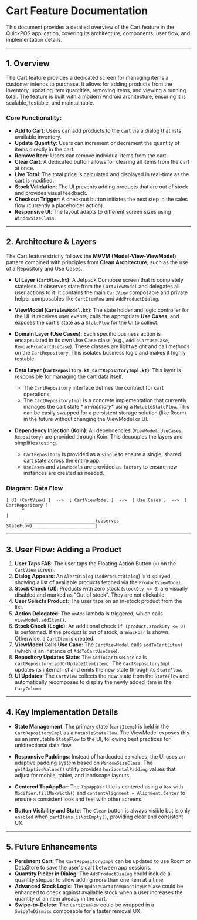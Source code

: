 # Cart Feature Documentation

This document provides a detailed overview of the Cart feature in the QuickPOS application, covering
its architecture, components, user flow, and implementation details.

---

## 1. Overview

The Cart feature provides a dedicated screen for managing items a customer intends to purchase. It
allows for adding products from the inventory, updating item quantities, removing items, and viewing
a running total. The feature is built with a modern Android architecture, ensuring it is scalable,
testable, and maintainable.

### Core Functionality:

- **Add to Cart**: Users can add products to the cart via a dialog that lists available inventory.
- **Update Quantity**: Users can increment or decrement the quantity of items directly in the cart.
- **Remove Item**: Users can remove individual items from the cart.
- **Clear Cart**: A dedicated button allows for clearing all items from the cart at once.
- **Live Total**: The total price is calculated and displayed in real-time as the cart is modified.
- **Stock Validation**: The UI prevents adding products that are out of stock and provides visual
  feedback.
- **Checkout Trigger**: A checkout button initiates the next step in the sales flow (currently a
  placeholder action).
- **Responsive UI**: The layout adapts to different screen sizes using `WindowSizeClass`.

---

## 2. Architecture & Layers

The Cart feature strictly follows the **MVVM (Model-View-ViewModel)** pattern combined with
principles from **Clean Architecture**, such as the use of a Repository and Use Cases.

- **UI Layer (`CartView.kt`)**: A Jetpack Compose screen that is completely stateless. It observes
  state from the `CartViewModel` and delegates all user actions to it. It contains the main
  `CartView` composable and private helper composables like `CartItemRow` and `AddProductDialog`.

- **ViewModel (`CartViewModel.kt`)**: The state holder and logic controller for the UI. It receives
  user events, calls the appropriate **Use Cases**, and exposes the cart's state as a `StateFlow`
  for the UI to collect.

- **Domain Layer (Use Cases)**: Each specific business action is encapsulated in its own Use Case
  class (e.g., `AddToCartUseCase`, `RemoveFromCartUseCase`). These classes are lightweight and call
  methods on the `CartRepository`. This isolates business logic and makes it highly testable.

- **Data Layer (`CartRepository.kt`, `CartRepositoryImpl.kt`)**: This layer is responsible for
  managing the cart data itself.
    - The `CartRepository` interface defines the contract for cart operations.
    - The `CartRepositoryImpl` is a concrete implementation that currently manages the cart state *
      *in-memory** using a `MutableStateFlow`. This can be easily swapped for a persistent storage
      solution (like Room) in the future without changing the ViewModel or UI.

- **Dependency Injection (Koin)**: All dependencies (`ViewModel`, `UseCases`, `Repository`) are
  provided through Koin. This decouples the layers and simplifies testing.
    - `CartRepository` is provided as a `single` to ensure a single, shared cart state across the
      entire app.
    - `UseCases` and `ViewModels` are provided as `factory` to ensure new instances are created as
      needed.

### Diagram: Data Flow

```
[ UI (CartView) ]  -->  [ CartViewModel ]  -->  [ Use Cases ]  -->  [ CartRepository ]
      ^                                                                      |
      |___________________________(observes StateFlow)________________________|

```

---

## 3. User Flow: Adding a Product

1. **User Taps FAB**: The user taps the Floating Action Button (`+`) on the `CartView` screen.
2. **Dialog Appears**: An `AlertDialog` (`AddProductDialog`) is displayed, showing a list of
   available products fetched via the `ProductViewModel`.
3. **Stock Check (UI)**: Products with zero stock (`stockQty <= 0`) are visually disabled and marked
   as "Out of stock". They are not clickable.
4. **User Selects Product**: The user taps on an in-stock product from the list.
5. **Action Delegated**: The `onAdd` lambda is triggered, which calls `viewModel.addItem()`.
6. **Stock Check (Logic)**: An additional check `if (product.stockQty <= 0)` is performed. If the
   product is out of stock, a `Snackbar` is shown. Otherwise, a `CartItem` is created.
7. **ViewModel Calls Use Case**: The `CartViewModel` calls `addToCart(item)` (which is an instance
   of `AddToCartUseCase`).
8. **Repository Updates State**: The `AddToCartUseCase` calls
   `cartRepository.addOrUpdateItem(item)`. The `CartRepositoryImpl` updates its internal list and
   emits the new state through its `StateFlow`.
9. **UI Updates**: The `CartView` collects the new state from the `StateFlow` and automatically
   recomposes to display the newly added item in the `LazyColumn`.

---

## 4. Key Implementation Details

- **State Management**: The primary state (`cartItems`) is held in the `CartRepositoryImpl` as a
  `MutableStateFlow`. The ViewModel exposes this as an immutable `StateFlow` to the UI, following
  best practices for unidirectional data flow.

- **Responsive Paddings**: Instead of hardcoded `dp` values, the UI uses an adaptive padding system
  based on `WindowSizeClass`. The `getAdaptiveValues()` utility provides `horizontalPadding` values
  that adjust for mobile, tablet, and landscape layouts.

- **Centered TopAppBar**: The `TopAppBar` title is centered using a `Box` with
  `Modifier.fillMaxWidth()` and `contentAlignment = Alignment.Center` to ensure a consistent look
  and feel with other screens.

- **Button Visibility and State**: The `Clear` button is always visible but is only `enabled` when
  `cartItems.isNotEmpty()`, providing clear and consistent UX.

---

## 5. Future Enhancements

- **Persistent Cart**: The `CartRepositoryImpl` can be updated to use Room or DataStore to save the
  user's cart between app sessions.
- **Quantity Picker in Dialog**: The `AddProductDialog` could include a quantity stepper to allow
  adding more than one item at a time.
- **Advanced Stock Logic**: The `UpdateCartItemQuantityUseCase` could be enhanced to check against
  available stock when a user increases the quantity of an item already in the cart.
- **Swipe-to-Delete**: The `CartItemRow` could be wrapped in a `SwipeToDismiss` composable for a
  faster removal UX.

